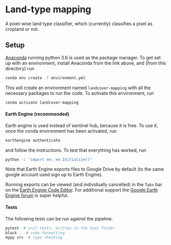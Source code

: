 # Land-type mapping

A pixel-wise land type classifier, which (currently) classifies a pixel as cropland or not.

## Setup

[Anaconda](https://www.anaconda.com/download/#macos) running python 3.6 is used as the package manager. To get set up
with an environment, install Anaconda from the link above, and (from this directory) run

```bash
conda env create -f environment.yml
```
This will create an environment named `landcover-mapping` with all the necessary packages to run the code. To 
activate this environment, run

```bash
conda activate landcover-mapping
```

#### Earth Engine (recommended)

Earth engine is used instead of sentinel hub, because it is free. To use it, once the conda environment has been activated, run

```bash
earthengine authenticate
```

and follow the instructions. To test that everything has worked, run

```bash
python -c "import ee; ee.Initialize()"
```

Note that Earth Engine exports files to Google Drive by default (to the same google account used sign up to Earth Engine).

Running exports can be viewed (and individually cancelled) in the `Tabs` bar on the [Earth Engine Code Editor](https://code.earthengine.google.com/).
For additional support the [Google Earth Engine forum](https://groups.google.com/forum/#!forum/google-earth-engine-developers) is super
helpful.

#### Tests

The following tests can be run against the pipeline:

```bash
pytest  # unit tests, written in the test folder
black .  # code formatting
mypy src  # type checking
```

